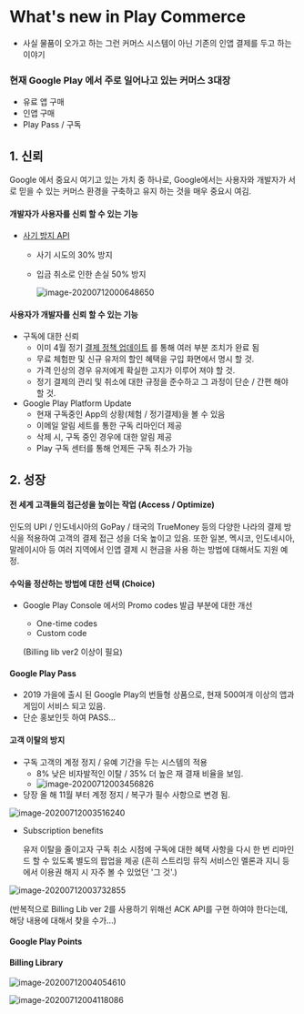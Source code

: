 # What's new in Play Commerce

- 사실 물품이 오가고 하는 그런 커머스 시스템이 아닌 기존의 인앱 결제를 두고 하는 이야기

### 현재 Google Play 에서 주로 일어나고 있는 커머스 3대장

- 유료 앱 구매
- 인앱 구매
- Play Pass / 구독



## 1. 신뢰

Google 에서 중요시 여기고 있는 가치 중 하나로,
Google에서는 사용자와 개발자가 서로 믿을 수 있는 커머스 환경을 구축하고 유지 하는 것을 매우 중요시 여김.

#### 개발자가 사용자를 신뢰 할 수 있는 기능

- [사기 방지 API](https://developer.android.com/google/play/billing/security)

  - 사기 시도의 30% 방지

  - 입금 취소로 인한 손실 50% 방지

    ![image-20200712000648650](https://raw.githubusercontent.com/Veronikapj/Android11/curogom/curogom/resources/image-20200712000648650.png?token=AJV376CITBRPUCZRQZWYSF27BLQJW)

#### 사용자가 개발자를 신뢰 할 수 있는 기능

- 구독에 대한 신뢰
  - 이미 4월 정기 [결제 정책 업데이트](https://support.google.com/googleplay/android-developer/answer/9900533) 를 통해 여러 부분 조치가 완료 됨
  - 무료 체험판 및 신규 유저의 할인 혜택을 구입 화면에서 명시 할 것.
  - 가격 인상의 경우 유저에게 확실한 고지가 이루어 져야 할 것.
  - 정기 결제의 관리 및 취소에 대한 규정을 준수하고 그 과정이 단순 / 간편 해야 할 것.
- Google Play Platform Update
  - 현재 구독중인 App의 상황(체험 / 정기결제)을 볼 수 있음
  - 이메일 알림 세트를 통한 구독 리마인더 제공
  - 삭제 시, 구독 중인 경우에 대한 알림 제공
  - Play 구독 센터를 통해 언제든 구독 취소가 가능



## 2. 성장

#### 전 세계 고객들의 접근성을 높이는 작업 (Access / Optimize)

인도의 UPI / 인도네시아의 GoPay / 태국의 TrueMoney 등의 다양한 나라의 결제 방식을 적용하여 고객의 결제 접근 성을 더욱 높이고 있음.
또한 일본, 멕시코, 인도네시아, 말레이시아 등 여러 지역에서 인앱 결제 시 현금을 사용 하는 방법에 대해서도 지원 예정.

#### 수익을 정산하는 방법에 대한 선택 (Choice)

- Google Play Console 에서의 Promo codes 발급 부분에 대한 개선

  - One-time codes
  - Custom code

  (Billing lib ver2 이상이 필요)

#### Google Play Pass

- 2019 가을에 출시 된 Google Play의 번들형 상품으로,
  현재 500여개 이상의 앱과 게임이 서비스 되고 있음.
- 단순 홍보인듯 하여 PASS...

#### 고객 이탈의 방지

- 구독 고객의 계정 정지 / 유예 기간을 두는 시스템의 적용
  - 8% 낮은 비자발적인 이탈 / 35% 더 높은 재 결재 비율을 보임.
  - ![image-20200712003456826](https://raw.githubusercontent.com/Veronikapj/Android11/curogom/curogom/resources/image-20200712003456826.png?token=AJV376D6X35XOHSBXHYIDAK7BLQYW)
- 당장 올 해 11월 부터 계정 정지 / 복구가 필수 사항으로 변경 됨.

![image-20200712003516240](https://raw.githubusercontent.com/Veronikapj/Android11/curogom/curogom/resources/image-20200712003516240.png?token=AJV376BI2G3FD2LY5S5C5AK7BLQ2Y)

- Subscription benefits

  유저 이탈을 줄이고자 구독 취소 시점에 구독에 대한 혜택 사항을 다시 한 번 리마인드 할 수 있도록 별도의 팝업을 제공
  (흔히 스트리밍 뮤직 서비스인 멜론과 지니 등에서 이용권 해지 시 자주 볼 수 있었던 '그 것'.)

![image-20200712003732855](https://raw.githubusercontent.com/Veronikapj/Android11/curogom/curogom/resources/image-20200712003732855.png?token=AJV376AUJKFY3JMM7L5TZUK7BLQ4U)



(반복적으로 Billing Lib ver 2를 사용하기 위해선 ACK API를 구현 하여야 한다는데, 해당 내용에 대해서 찾을 수가...)



#### Google Play Points





#### Billing Library

![image-20200712004054610](https://raw.githubusercontent.com/Veronikapj/Android11/curogom/curogom/resources/image-20200712004054610.png?token=AJV376GZOPPQOA6DZ2YLRPS7BLQ6W)

![image-20200712004118086](https://raw.githubusercontent.com/Veronikapj/Android11/curogom/curogom/resources/image-20200712004118086.png?token=AJV376DGX3RZDY2AE6PNMXS7BLQ6Q)
